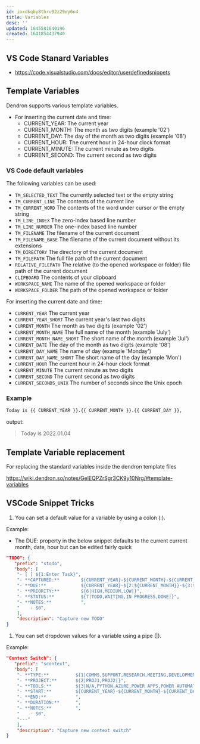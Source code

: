 ```yaml
---
id: ioxdkqby8thru92z29ey6n4
title: Variables
desc: ''
updated: 1645581640196
created: 1641854437940
---
```



## VS Code Stanard Variables

- <https://code.visualstudio.com/docs/editor/userdefinedsnippets>

## Template Variables

Dendron supports various template variables.

- For inserting the current date and time:
  - CURRENT_YEAR: The current year
  - CURRENT_MONTH: The month as two digits (example '02')
  - CURRENT_DAY: The day of the month as two digits (example '08')
  - CURRENT_HOUR: The current hour in 24-hour clock format
  - CURRENT_MINUTE: The current minute as two digits
  - CURRENT_SECOND: The current second as two digits

### VS Code default variables

The following variables can be used:

- `TM_SELECTED_TEXT` The currently selected text or the empty string
- `TM_CURRENT_LINE` The contents of the current line
- `TM_CURRENT_WORD` The contents of the word under cursor or the empty string
- `TM_LINE_INDEX` The zero-index based line number
- `TM_LINE_NUMBER` The one-index based line number
- `TM_FILENAME` The filename of the current document
- `TM_FILENAME_BASE` The filename of the current document without its extensions
- `TM_DIRECTORY` The directory of the current document
- `TM_FILEPATH` The full file path of the current document
- `RELATIVE_FILEPATH` The relative (to the opened workspace or folder) file path of the current document
- `CLIPBOARD` The contents of your clipboard
- `WORKSPACE_NAME` The name of the opened workspace or folder
- `WORKSPACE_FOLDER` The path of the opened workspace or folder

For inserting the current date and time:

- `CURRENT_YEAR` The current year
- `CURRENT_YEAR_SHORT` The current year's last two digits
- `CURRENT_MONTH` The month as two digits (example '02')
- `CURRENT_MONTH_NAME` The full name of the month (example 'July')
- `CURRENT_MONTH_NAME_SHORT` The short name of the month (example 'Jul')
- `CURRENT_DATE` The day of the month as two digits (example '08')
- `CURRENT_DAY_NAME` The name of day (example 'Monday')
- `CURRENT_DAY_NAME_SHORT` The short name of the day (example 'Mon')
- `CURRENT_HOUR` The current hour in 24-hour clock format
- `CURRENT_MINUTE` The current minute as two digits
- `CURRENT_SECOND` The current second as two digits
- `CURRENT_SECONDS_UNIX` The number of seconds since the Unix epoch

### Example

```md
Today is {{ CURRENT_YEAR }}.{{ CURRENT_MONTH }}.{{ CURRENT_DAY }},
```

output:

> Today is 2022.01.04

## Template Variable replacement

For replacing the standard variables inside the dendron template files

<https://wiki.dendron.so/notes/GelEQPZrSgr3CK9y10Nrg/#template-variables>


## VSCode Snippet Tricks

1. You can set a default value for a variable by using a colon (:).

Example:

- The DUE: property in the below snippet defaults to the current current month, date, hour but can be edited fairly quick

```json
"TODO": {
   "prefix": "stodo",
   "body": [
    "- [ ] ${1:Enter Task}",
    "- **CAPTURED:**        ${CURRENT_YEAR}-${CURRENT_MONTH}-${CURRENT_DATE}T${CURRENT_HOUR}:${CURRENT_MINUTE}:${CURRENT_SECOND}-08:00",
    "- **DUE:**             ${CURRENT_YEAR}-${2:${CURRENT_MONTH}}-${3:${CURRENT_DATE}}T${4:${CURRENT_HOUR}}:${5:${CURRENT_MINUTE}}:00-08:00",
    "- **PRIORITY:**        ${6|HIGH,MEDIUM,LOW|}",
    "- **STATUS:**          ${7|TODO,WAITING,IN PROGRESS,DONE|}",
    "- **NOTES:**           ",
    "    - $0",
    ],
    "description": "Capture new TODO"
}
```

1. You can set dropdown values for a variable using a pipe (|).

Example:

```json
"Context Switch": {
   "prefix": "scontext",
   "body": [
    "- **TYPE:**          ${1|COMMS,SUPPORT,RESEARCH,MEETING,DEVELOPMENT,TESTING,VALIDATION,CI/CD,PROJECT MGMT,CONSULTING,DOCUMENTATION,ADMINISTRATION,TRAINING,BREAK|}",
    "- **PROJECT:**       ${2|PROJ1,PROJ2|}",
    "- **TOOLS:**         ${3|N/A,PYTHON,AZURE,POWER APPS,POWER AUTOMATE,POWER BI,SHAREPOINT,DENDRON|}",
    "- **START:**         ${CURRENT_YEAR}-${CURRENT_MONTH}-${CURRENT_DATE}T${CURRENT_HOUR}:{$CURRENT_MINUTE}:${CURRENT_SECOND}-08:00",
    "- **END:**           ",
    "- **DURATION:**      ",
    "- **NOTES:**         ",
    "    - $0",
    "---"
    ],
    "description": "Capture new context switch"
}
```
